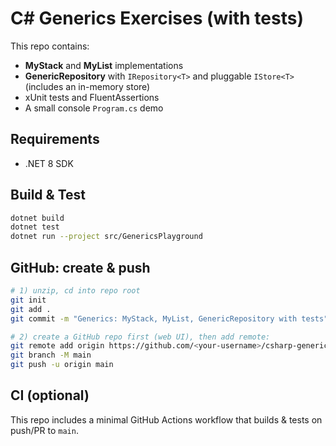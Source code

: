 # C# Generics Exercises (with tests)

This repo contains:
- **MyStack<T>** and **MyList<T>** implementations
- **GenericRepository<T>** with `IRepository<T>` and pluggable `IStore<T>` (includes an in-memory store)
- xUnit tests and FluentAssertions
- A small console `Program.cs` demo

## Requirements
- .NET 8 SDK

## Build & Test
```bash
dotnet build
dotnet test
dotnet run --project src/GenericsPlayground
```

## GitHub: create & push
```bash
# 1) unzip, cd into repo root
git init
git add .
git commit -m "Generics: MyStack, MyList, GenericRepository with tests"

# 2) create a GitHub repo first (web UI), then add remote:
git remote add origin https://github.com/<your-username>/csharp-generics-exercises.git
git branch -M main
git push -u origin main
```

## CI (optional)
This repo includes a minimal GitHub Actions workflow that builds & tests on push/PR to `main`.